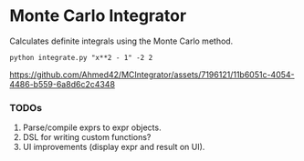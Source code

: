 # Monte Carlo Integrator

Calculates definite integrals using the Monte Carlo method.

`python integrate.py "x**2 - 1" -2 2`

https://github.com/Ahmed42/MCIntegrator/assets/7196121/11b6051c-4054-4486-b559-6a8d6c2c4348

### TODOs
1. Parse/compile exprs to expr objects.
2. DSL for writing custom functions?
3. UI improvements (display expr and result on UI).
